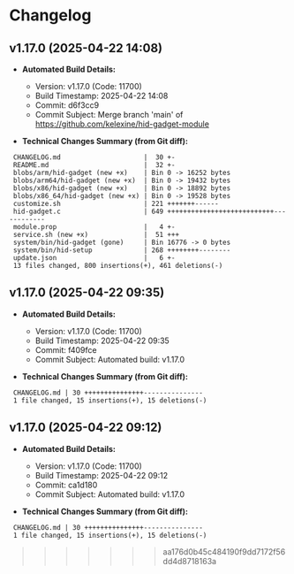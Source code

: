# Changelog

## v1.17.0 (2025-04-22 14:08)

* **Automated Build Details:**
    * Version: v1.17.0 (Code: 11700)
    * Build Timestamp: 2025-04-22 14:08
    * Commit: d6f3cc9
    * Commit Subject: Merge branch 'main' of https://github.com/kelexine/hid-gadget-module

* **Technical Changes Summary (from Git diff):**
```
 CHANGELOG.md                     |  30 +-
 README.md                        |  32 +-
 blobs/arm/hid-gadget (new +x)    | Bin 0 -> 16252 bytes
 blobs/arm64/hid-gadget (new +x)  | Bin 0 -> 19432 bytes
 blobs/x86/hid-gadget (new +x)    | Bin 0 -> 18892 bytes
 blobs/x86_64/hid-gadget (new +x) | Bin 0 -> 19528 bytes
 customize.sh                     | 221 +++++++------
 hid-gadget.c                     | 649 +++++++++++++++++++++++++++------------
 module.prop                      |   4 +-
 service.sh (new +x)              |  51 +++
 system/bin/hid-gadget (gone)     | Bin 16776 -> 0 bytes
 system/bin/hid-setup             | 268 ++++++++--------
 update.json                      |   6 +-
 13 files changed, 800 insertions(+), 461 deletions(-)
```



## v1.17.0 (2025-04-22 09:35)

* **Automated Build Details:**
    * Version: v1.17.0 (Code: 11700)
    * Build Timestamp: 2025-04-22 09:35
    * Commit: f409fce
    * Commit Subject: Automated build: v1.17.0

* **Technical Changes Summary (from Git diff):**
```
 CHANGELOG.md | 30 +++++++++++++++---------------
 1 file changed, 15 insertions(+), 15 deletions(-)
```


## v1.17.0 (2025-04-22 09:12)

* **Automated Build Details:**
    * Version: v1.17.0 (Code: 11700)
    * Build Timestamp: 2025-04-22 09:12
    * Commit: ca1d180
    * Commit Subject: Automated build: v1.17.0

* **Technical Changes Summary (from Git diff):**
```
 CHANGELOG.md | 30 +++++++++++++++---------------
 1 file changed, 15 insertions(+), 15 deletions(-)
```
>>>>>>> aa176d0b45c484190f9dd7172f56dd4d8718163a
